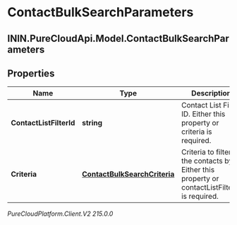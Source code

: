 # ContactBulkSearchParameters

## ININ.PureCloudApi.Model.ContactBulkSearchParameters

## Properties

|Name | Type | Description | Notes|
|------------ | ------------- | ------------- | -------------|
| **ContactListFilterId** | **string** | Contact List Filter ID. Either this property or criteria is required. | [optional] |
| **Criteria** | [**ContactBulkSearchCriteria**](ContactBulkSearchCriteria) | Criteria to filter the contacts by. Either this property or contactListFilterId is required. | [optional] |



_PureCloudPlatform.Client.V2 215.0.0_
